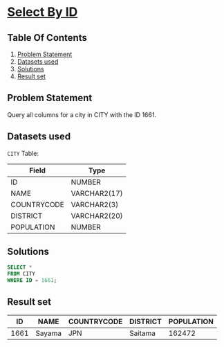 # [Select By ID](https://www.hackerrank.com/challenges/select-by-id/)

## Table Of Contents
1. [Problem Statement](#problem-statement)
2. [Datasets used](#datasets-used)
3. [Solutions](#solutions)
4. [Result set](#result-set)

## Problem Statement

Query all columns for a city in CITY with the ID 1661.

## Datasets used

```CITY``` Table:

| Field       | Type         |
|-------------|--------------|
| ID          | NUMBER       |
| NAME        | VARCHAR2(17) |
| COUNTRYCODE | VARCHAR2(3)  |
| DISTRICT    | VARCHAR2(20) |
| POPULATION  | NUMBER       |

## Solutions

```sql
SELECT * 
FROM CITY
WHERE ID = 1661;
```

## Result set

| ID   | NAME   | COUNTRYCODE | DISTRICT | POPULATION |
|------|--------|-------------|----------|------------|
| 1661 | Sayama | JPN         | Saitama  | 162472     |